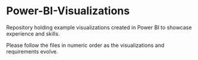 # Power-BI-Visualizations
Repository holding example visualizations created in Power BI to showcase experience and skills. 

Please follow the files in numeric order as the visualizations and requirements evolve.
